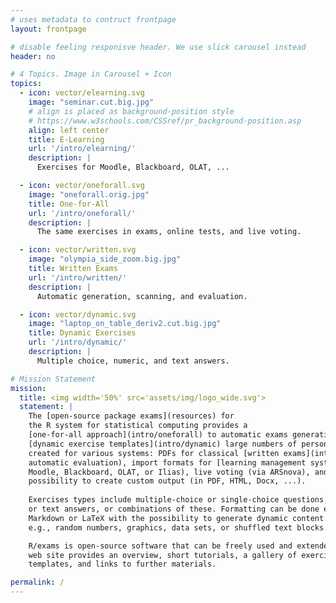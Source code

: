 ```yaml
---
# uses metadata to contruct frontpage
layout: frontpage

# disable feeling responisve header. We use slick carousel instead
header: no

# 4 Topics. Image in Carousel + Icon
topics:
  - icon: vector/elearning.svg
    image: "seminar.cut.big.jpg"
    # align is placed as background-position style
    # https://www.w3schools.com/CSSref/pr_background-position.asp
    align: left center
    title: E-Learning
    url: '/intro/elearning/'
    description: |
      Exercises for Moodle, Blackboard, OLAT, ...

  - icon: vector/oneforall.svg
    image: "oneforall.orig.jpg"
    title: One-for-All
    url: '/intro/oneforall/'
    description: |
      The same exercises in exams, online tests, and live voting.

  - icon: vector/written.svg
    image: "olympia_side_zoom.big.jpg"
    title: Written Exams
    url: '/intro/written/'
    description: |
      Automatic generation, scanning, and evaluation.

  - icon: vector/dynamic.svg
    image: "laptop_on_table_deriv2.cut.big.jpg"
    title: Dynamic Exercises
    url: '/intro/dynamic/'
    description: |
      Multiple choice, numeric, and text answers.

# Mission Statement
mission:
  title: <img width='50%' src='assets/img/logo_wide.svg'>
  statement: |
    The [open-source package exams](resources) for
    the R system for statistical computing provides a
    [one-for-all approach](intro/oneforall) to automatic exams generation. Based on (potentially)
    [dynamic exercise templates](intro/dynamic) large numbers of personalized exams/quizzes/tests can be
    created for various systems: PDFs for classical [written exams](intro/written) (with
    automatic evaluation), import formats for [learning management systems](intro/elearning) (like
    Moodle, Blackboard, OLAT, or Ilias), live voting (via ARSnova), and the
    possibility to create custom output (in PDF, HTML, Docx, ...).
    
    Exercises types include multiple-choice or single-choice questions, numeric
    or text answers, or combinations of these. Formatting can be done either in
    Markdown or LaTeX with the possibility to generate dynamic content using R,
    e.g., random numbers, graphics, data sets, or shuffled text blocks.

    R/exams is open-source software that can be freely used and extended. This
    web site provides an overview, short tutorials, a gallery of exercise
    templates, and links to further materials.

permalink: /
---
```

